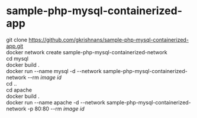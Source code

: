 # sample-php-mysql-containerized-app
git clone https://github.com/gkrishnans/sample-php-mysql-containerized-app.git</br>
docker network create sample-php-mysql-containerized-network</br>
cd mysql</br>
docker build .</br>
docker run --name mysql -d --network sample-php-mysql-containerized-network --rm _image id_</br>
cd ..</br>
cd apache</br>
docker build .</br>
docker run --name apache -d --network sample-php-mysql-containerized-network -p 80:80 --rm _image id_</br>
